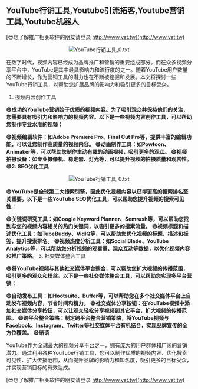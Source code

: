 ## **YouTube行销工具,Youtube引流拓客,Youtube营销工具,Youtube机器人**

[😍想了解推广相关软件的朋友请登录 http://www.vst.tw](http://www.vst.tw)

 <center><img src="https://vst.tw/MP4/tuiguang/png/7.png" alt="YouTube行销工具_0.txt"></center>

在数字时代，视频内容已经成为品牌推广和营销的重要组成部分。而在众多视频分享平台中，YouTube是其中最具影响力和流行度的之一。随着YouTube用户数量的不断增长，作为营销工具的潜力也在不断被挖掘和发展。本文将探讨一些YouTube行销工具，以帮助您扩展品牌的影响力和吸引更多的目标受众。

1. 视频内容创作工具

**😄成功的YouTube营销始于优质的视频内容。为了吸引观众并保持他们的关注，您需要具有吸引力和影响力的视频内容。以下是一些视频内容创作工具，可以帮助您制作专业水准的视频：**

**😄视频编辑软件：如Adobe Premiere Pro、Final Cut Pro等，提供丰富的编辑功能，可以让您制作高质量的视频内容。**
**😄动画制作工具：如Powtoon、Animaker等，可以帮助您制作生动有趣的动画视频，吸引更多的观众。**
**😄视频拍摄设备：如专业摄像机、稳定器、灯光等，可以提升视频的拍摄质量和观赏性。**
**😄2. SEO优化工具**

 <center><img src="https://vst.tw/MP4/tuiguang/png/0.png" alt="YouTube行销工具_0.txt"></center>

**😄YouTube是全球第二大搜索引擎，因此优化视频内容以获得更高的搜索排名至关重要。以下是一些YouTube SEO优化工具，可以帮助您提升视频的搜索可见性：**

**😄关键词研究工具：如Google Keyword Planner、Semrush等，可以帮助您找到与您的视频内容相关的热门关键词，以吸引更多的搜索流量。**
**😄视频标题和描述优化工具：如TubeBuddy、VidIQ等，可以帮助您优化视频的标题、描述和标签，提升搜索排名。**
**😄视频热度分析工具：如Social Blade、YouTube Analytics等，可以帮助您分析视频的观看量、观众互动等数据，以优化视频内容和推广策略。**
3. 社交媒体整合工具

**😄将YouTube视频与其他社交媒体平台整合，可以帮助您扩大视频的传播范围，吸引更多的观众和粉丝。以下是一些社交媒体整合工具，可以帮助您实现多平台营销：**

**😄自动发布工具：如Hootsuite、Buffer等，可以帮助您在多个社交媒体平台上自动发布视频内容，节省时间和精力。**
**😄社交媒体分享按钮：在YouTube视频中添加社交媒体分享按钮，可以让观众轻松分享视频到其它平台，扩大视频的传播范围。**
**😄跨平台整合策略：制定跨平台整合营销策略，将YouTube视频与Facebook、Instagram、Twitter等社交媒体平台有机结合，实现品牌宣传的全方位覆盖。**
**😄结语**

YouTube作为全球最大的视频分享平台之一，拥有庞大的用户群体和广阔的营销潜力。通过利用各种YouTube行销工具，您可以制作优质的视频内容、优化搜索可见性、扩大传播范围，从而提升品牌的影响力和知名度，吸引更多的目标受众，并实现营销目标的有效达成。

[😍想了解推广相关软件的朋友请登录 http://www.vst.tw](http://www.vst.tw)



